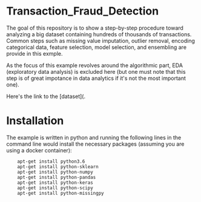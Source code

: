 # Transaction_Fraud_Detection

The goal of this repository is to show a step-by-step procedure toward analyzing a big dataset containing hundreds of thousands of transactions. Common steps such as missing value imputation, outlier removal, encoding categorical data, feature selection, model selection, and ensembling are provide in this exmple.

As the focus of this example revolves around the algorithmic part, EDA (exploratory data analysis) is excluded here (but one must note that this step is of great impotance in data analytics if it's not the most important one).

Here's the link to the [dataset](.

# Installation
The example is written in python and running the following lines in the command line would install the necessary packages (assuming you are using a docker container):

        apt-get install python3.6
        apt-get install python-sklearn
        apt-get install python-numpy
        apt-get install python-pandas
        apt-get install python-keras
        apt-get install python-scipy
        apt-get install python-missingpy
        
